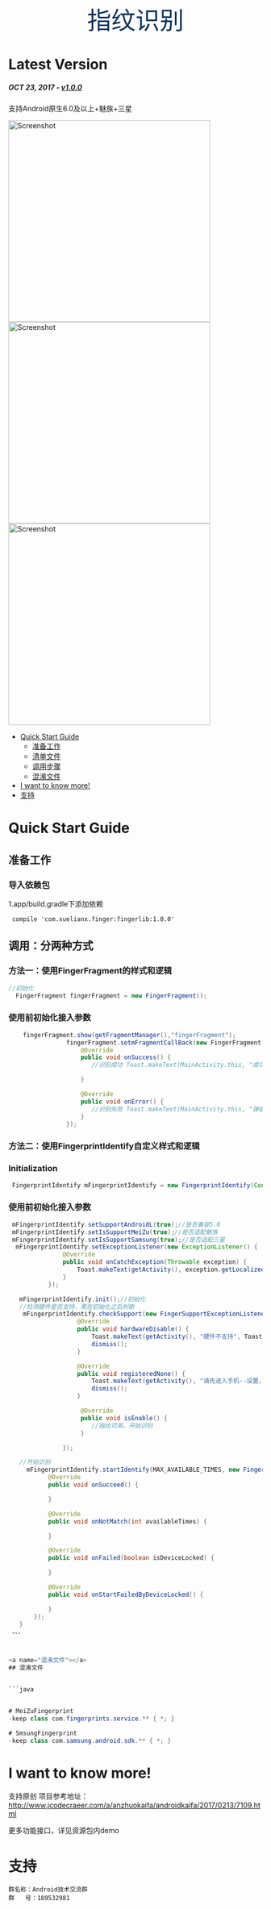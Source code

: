 <p align="center">
<font size="30" color="#123456">指纹识别</font>
</p>

# Latest Version
##### _OCT 23, 2017_ - [v1.0.0](#1.0.0)
支持Android原生6.0及以上+魅族+三星


<!-- MarkdownTOC -->
<img src="https://github.com/bearxxl/FingerIdentity/master/screenshoots/screenshoots1.png" height="400" alt="Screenshot"/>
<img src="https://github.com/bearxxl/FingerIdentity/master/screenshoots/screenshoots1.png" height="400" alt="Screenshot"/>
<img src="https://github.com/bearxxl/FingerIdentity/master/screenshoots/screenshoots1.png" height="400" alt="Screenshot"/>

- [Quick Start Guide](#quick-start-guide)
    - [准备工作](#准备工作)
    - [清单文件](#清单文件)
    - [调用步骤](#调用步骤)
    - [混淆文件](#混淆文件)
- [I want to know more!](#i-want-to-know-more)
- [支持](#支持)

<!-- /MarkdownTOC -->

<a name="quick-start-guide"></a>
# Quick Start Guide


<a name="准备工作"></a>
## 准备工作

### 导入依赖包

 1.app/build.gradle下添加依赖

     compile 'com.xuelianx.finger:fingerlib:1.0.0'




<a name="调用步骤"></a>
## 调用：分两种方式

### 方法一：使用FingerFragment的样式和逻辑
```java
//初始化
  FingerFragment fingerFragment = new FingerFragment();
```


### 使用前初始化接入参数


```java
    fingerFragment.show(getFragmentManager(),"fingerFragment");
                fingerFragment.setmFragmentCallBack(new FingerFragment.Callback() {
                    @Override
                    public void onSuccess() {
                       //识别成功 Toast.makeText(MainActivity.this, "成功", Toast.LENGTH_SHORT).show();

                    }

                    @Override
                    public void onError() {
                       //识别失败 Toast.makeText(MainActivity.this, "弹密码框", Toast.LENGTH_SHORT).show();
                    }
                });
```

### 方法二：使用FingerprintIdentify自定义样式和逻辑
### Initialization

```java
 FingerprintIdentify mFingerprintIdentify = new FingerprintIdentify(Context context);
 ```

 ### 使用前初始化接入参数

 ```java
  mFingerprintIdentify.setSupportAndroidL(true);//是否兼容5.0
  mFingerprintIdentify.setIsSupportMeiZu(true);//是否适配魅族
  mFingerprintIdentify.setIsSupportSamsung(true);//是否适配三星
   mFingerprintIdentify.setExceptionListener(new ExceptionListener() {
                @Override
                public void onCatchException(Throwable exception) {
                    Toast.makeText(getActivity(), exception.getLocalizedMessage(), Toast.LENGTH_SHORT).show();
                }
            });

    mFingerprintIdentify.init();//初始化
    //检测硬件是否支持，需在初始化之后判断
     mFingerprintIdentify.checkSupport(new FingerSupportExceptionListener() {
                    @Override
                    public void hardwareDisable() {
                        Toast.makeText(getActivity(), "硬件不支持", Toast.LENGTH_SHORT).show();
                        dismiss();
                    }

                    @Override
                    public void registeredNone() {
                        Toast.makeText(getActivity(), "请先进入手机--设置，录入至少一个指纹", Toast.LENGTH_SHORT).show();
                        dismiss();
                    }

                     @Override
                     public void isEnable() {
                        //指纹可用，开始识别
                     }

                });

    //开始识别
      mFingerprintIdentify.startIdentify(MAX_AVAILABLE_TIMES, new FingerIdentifyListener() {
            @Override
            public void onSucceed() {

            }

            @Override
            public void onNotMatch(int availableTimes) {

            }

            @Override
            public void onFailed(boolean isDeviceLocked) {

            }

            @Override
            public void onStartFailedByDeviceLocked() {

            }
        });
    }
  、、、


 
<a name="混淆文件"></a>
## 混淆文件


```java
 
 
# MeiZuFingerprint
-keep class com.fingerprints.service.** { *; }

# SmsungFingerprint
-keep class com.samsung.android.sdk.** { *; }
```

<a name="i-want-to-know-more"></a>
# I want to know more!
支持原创
项目参考地址：http://www.jcodecraeer.com/a/anzhuokaifa/androidkaifa/2017/0213/7109.html

更多功能接口，详见资源包内demo

<a name="支持"></a>
# 支持

```
群名称：Android技术交流群
群   号：189532981
```
